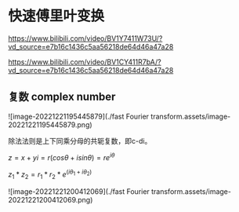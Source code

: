 # 快速傅里叶变换



https://www.bilibili.com/video/BV1Y7411W73U/?vd_source=e7b16c1436c5aa56218de64d46a47a28

https://www.bilibili.com/video/BV1CY411R7bA/?vd_source=e7b16c1436c5aa56218de64d46a47a28



## 复数 complex number

![image-20221221195445879](./fast Fourier transform.assets/image-20221221195445879.png)

除法法则是上下同乘分母的共轭复数，即c-di。



$z=x+yi=r(cos\theta+isin\theta)=re^{i\theta}$

$z_1*z_2=r_1*r_2*e^{(i\theta_{1}+i\theta_2)}$

![image-20221221200412069](./fast Fourier transform.assets/image-20221221200412069.png)